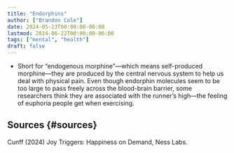 ```yaml
---
title: "Endorphins"
author: ["Brandon Cole"]
date: 2024-05-23T00:00:00-06:00
lastmod: 2024-06-22T00:00:00-06:00
tags: ["mental", "health"]
draft: false
---
```


-   Short for “endogenous morphine”—which means self-produced morphine—they are produced by the central nervous system to help us deal with physical pain. Even though endorphin molecules seem to be too large to pass freely across the blood-brain barrier, some researchers think they are associated with the runner’s high—the feeling of euphoria people get when exercising.


## Sources {#sources}

Cunff (2024) Joy Triggers: Happiness on Demand, Ness Labs.
